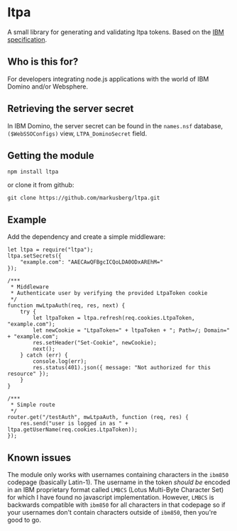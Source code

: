 # ltpa
A small library for generating and validating ltpa tokens. Based on the 
[IBM specification](http://www-12.lotus.com/ldd/doc/tools/c/7.0/api70ug.nsf/85255d56004d2bfd85255b1800631684/ceda2cb8df47607f85256c3d005f816d).

## Who is this for?
For developers integrating node.js applications with the world of IBM Domino 
and/or Websphere.

## Retrieving the server secret
In IBM Domino, the server secret can be found in the 
`names.nsf` database, 
`($WebSSOConfigs)` view, 
`LTPA_DominoSecret` field.

## Getting the module
`npm install ltpa`

or clone it from github:

`git clone https://github.com/markusberg/ltpa.git`

## Example
Add the dependency and create a simple middleware:

    let ltpa = require("ltpa");
    ltpa.setSecrets({
        "example.com": "AAECAwQFBgcICQoLDA0ODxAREhM="
    });

    /***
     * Middleware
     * Authenticate user by verifying the provided LtpaToken cookie
     */
    function mwLtpaAuth(req, res, next) {
        try {
            let ltpaToken = ltpa.refresh(req.cookies.LtpaToken, "example.com");
            let newCookie = "LtpaToken=" + ltpaToken + "; Path=/; Domain=" + "example.com";
            res.setHeader("Set-Cookie", newCookie);
            next();
        } catch (err) {
            console.log(err);
            res.status(401).json({ message: "Not authorized for this resource" });
        }
    }
    
    /***
     * Simple route
     */
    router.get("/testAuth", mwLtpaAuth, function (req, res) {
        res.send("user is logged in as " + ltpa.getUserName(req.cookies.LtpaToken));
    });
    
## Known issues
The module only works with usernames containing characters in the `ibm850` 
codepage (basically Latin-1). The username in the token *should be* encoded 
in an IBM proprietary 
format called `LMBCS` (Lotus Multi-Byte Character Set)
for which I have found no javascript implementation. However, `LMBCS` is
backwards compatible with `ibm850` for all characters in that codepage so if
your usernames don't contain characters outside of `ibm850`, then you're good to go.
